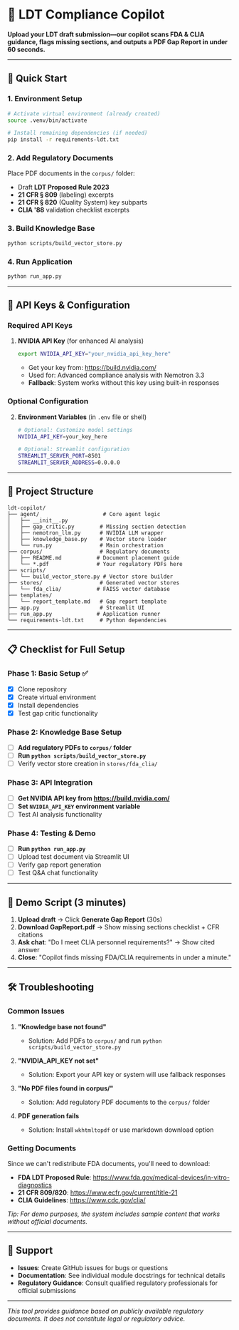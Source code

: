 # 🔬 LDT Compliance Copilot

**Upload your LDT draft submission—our copilot scans FDA & CLIA guidance, flags missing sections, and outputs a PDF Gap Report in under 60 seconds.**

---

## 🚀 Quick Start

### 1. Environment Setup
```bash
# Activate virtual environment (already created)
source .venv/bin/activate

# Install remaining dependencies (if needed)
pip install -r requirements-ldt.txt
```

### 2. Add Regulatory Documents
Place PDF documents in the `corpus/` folder:
- Draft **LDT Proposed Rule 2023**
- **21 CFR § 809** (labeling) excerpts
- **21 CFR § 820** (Quality System) key subparts
- **CLIA '88** validation checklist excerpts

### 3. Build Knowledge Base
```bash
python scripts/build_vector_store.py
```

### 4. Run Application
```bash
python run_app.py
```

---

## 🔑 API Keys & Configuration

### Required API Keys

1. **NVIDIA API Key** (for enhanced AI analysis)
   ```bash
   export NVIDIA_API_KEY="your_nvidia_api_key_here"
   ```
   - Get your key from: https://build.nvidia.com/
   - Used for: Advanced compliance analysis with Nemotron 3.3
   - **Fallback**: System works without this key using built-in responses

### Optional Configuration

2. **Environment Variables** (in `.env` file or shell)
   ```bash
   # Optional: Customize model settings
   NVIDIA_API_KEY=your_key_here
   
   # Optional: Streamlit configuration
   STREAMLIT_SERVER_PORT=8501
   STREAMLIT_SERVER_ADDRESS=0.0.0.0
   ```

---

## 📁 Project Structure

```
ldt-copilot/
├── agent/                    # Core agent logic
│   ├── __init__.py
│   ├── gap_critic.py        # Missing section detection
│   ├── nemotron_llm.py      # NVIDIA LLM wrapper
│   ├── knowledge_base.py    # Vector store loader
│   └── run.py               # Main orchestration
├── corpus/                  # Regulatory documents
│   ├── README.md           # Document placement guide
│   └── *.pdf               # Your regulatory PDFs here
├── scripts/
│   └── build_vector_store.py # Vector store builder
├── stores/                  # Generated vector stores
│   └── fda_clia/           # FAISS vector database
├── templates/
│   └── report_template.md   # Gap report template
├── app.py                   # Streamlit UI
├── run_app.py              # Application runner
└── requirements-ldt.txt     # Python dependencies
```

---

## 📋 Checklist for Full Setup

### Phase 1: Basic Setup ✅
- [x] Clone repository
- [x] Create virtual environment  
- [x] Install dependencies
- [x] Test gap critic functionality

### Phase 2: Knowledge Base Setup
- [ ] **Add regulatory PDFs to `corpus/` folder**
- [ ] **Run `python scripts/build_vector_store.py`**
- [ ] Verify vector store creation in `stores/fda_clia/`

### Phase 3: API Integration
- [ ] **Get NVIDIA API key from https://build.nvidia.com/**
- [ ] **Set `NVIDIA_API_KEY` environment variable**
- [ ] Test AI analysis functionality

### Phase 4: Testing & Demo
- [ ] **Run `python run_app.py`**
- [ ] Upload test document via Streamlit UI
- [ ] Verify gap report generation
- [ ] Test Q&A chat functionality

---

## 🎯 Demo Script (3 minutes)

1. **Upload draft** → Click **Generate Gap Report** (30s)
2. **Download GapReport.pdf** → Show missing sections checklist + CFR citations  
3. **Ask chat**: "Do I meet CLIA personnel requirements?" → Show cited answer
4. **Close**: "Copilot finds missing FDA/CLIA requirements in under a minute."

---

## 🛠 Troubleshooting

### Common Issues

1. **"Knowledge base not found"**
   - Solution: Add PDFs to `corpus/` and run `python scripts/build_vector_store.py`

2. **"NVIDIA_API_KEY not set"**
   - Solution: Export your API key or system will use fallback responses

3. **"No PDF files found in corpus/"**
   - Solution: Add regulatory PDF documents to the `corpus/` folder

4. **PDF generation fails**
   - Solution: Install `wkhtmltopdf` or use markdown download option

### Getting Documents

Since we can't redistribute FDA documents, you'll need to download:
- **FDA LDT Proposed Rule**: https://www.fda.gov/medical-devices/in-vitro-diagnostics
- **21 CFR 809/820**: https://www.ecfr.gov/current/title-21
- **CLIA Guidelines**: https://www.cdc.gov/clia/

*Tip: For demo purposes, the system includes sample content that works without official documents.*

---

## 🤝 Support

- **Issues**: Create GitHub issues for bugs or questions
- **Documentation**: See individual module docstrings for technical details
- **Regulatory Guidance**: Consult qualified regulatory professionals for official submissions

---

*This tool provides guidance based on publicly available regulatory documents. It does not constitute legal or regulatory advice.*
